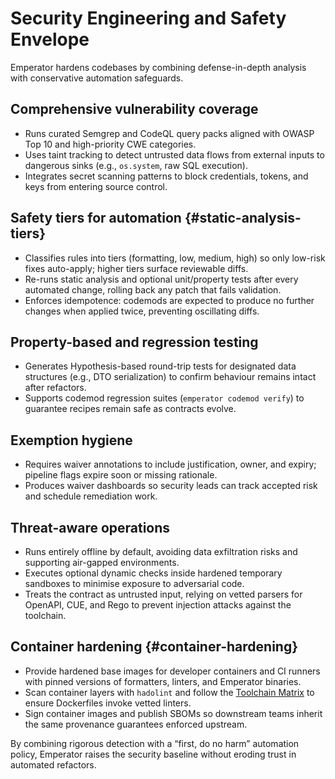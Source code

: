 # Security Engineering and Safety Envelope

Emperator hardens codebases by combining defense-in-depth analysis with conservative automation safeguards.

## Comprehensive vulnerability coverage

- Runs curated Semgrep and CodeQL query packs aligned with OWASP Top 10 and high-priority CWE categories.
- Uses taint tracking to detect untrusted data flows from external inputs to dangerous sinks (e.g., `os.system`, raw SQL execution).
- Integrates secret scanning patterns to block credentials, tokens, and keys from entering source control.

## Safety tiers for automation {#static-analysis-tiers}

- Classifies rules into tiers (formatting, low, medium, high) so only low-risk fixes auto-apply; higher tiers surface reviewable diffs.
- Re-runs static analysis and optional unit/property tests after every automated change, rolling back any patch that fails validation.
- Enforces idempotence: codemods are expected to produce no further changes when applied twice, preventing oscillating diffs.

## Property-based and regression testing

- Generates Hypothesis-based round-trip tests for designated data structures (e.g., DTO serialization) to confirm behaviour remains intact after refactors.
- Supports codemod regression suites (`emperator codemod verify`) to guarantee recipes remain safe as contracts evolve.

## Exemption hygiene

- Requires waiver annotations to include justification, owner, and expiry; pipeline flags expire soon or missing rationale.
- Produces waiver dashboards so security leads can track accepted risk and schedule remediation work.

## Threat-aware operations

- Runs entirely offline by default, avoiding data exfiltration risks and supporting air-gapped environments.
- Executes optional dynamic checks inside hardened temporary sandboxes to minimise exposure to adversarial code.
- Treats the contract as untrusted input, relying on vetted parsers for OpenAPI, CUE, and Rego to prevent injection attacks against the toolchain.

## Container hardening {#container-hardening}

- Provide hardened base images for developer containers and CI runners with pinned versions of formatters, linters, and Emperator binaries.
- Scan container layers with `hadolint` and follow the [Toolchain Matrix](../reference/toolchain.md#recommended-lint-and-formatter-stacks) to ensure Dockerfiles invoke vetted linters.
- Sign container images and publish SBOMs so downstream teams inherit the same provenance guarantees enforced upstream.

By combining rigorous detection with a “first, do no harm” automation policy, Emperator raises the security baseline without eroding trust in automated refactors.
